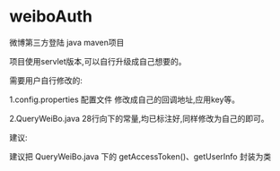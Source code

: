 # weiboAuth

微博第三方登陆 java maven项目

项目使用servlet版本,可以自行升级成自己想要的。

需要用户自行修改的: 

1.config.properties 配置文件 修改成自己的回调地址,应用key等。

2.QueryWeiBo.java 28行向下的常量,均已标注好,同样修改为自己的即可。

建议:

建议把 QueryWeiBo.java 下的  getAccessToken()、getUserInfo 封装为类




